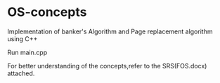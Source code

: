 # OS-concepts
Implementation of banker's Algorithm and Page replacement algorithm using C++

Run main.cpp

For better understanding of the concepts,refer to the SRS(FOS.docx) attached.
